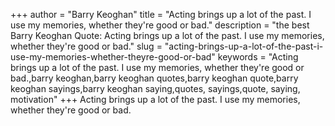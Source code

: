 +++
author = "Barry Keoghan"
title = "Acting brings up a lot of the past. I use my memories, whether they're good or bad."
description = "the best Barry Keoghan Quote: Acting brings up a lot of the past. I use my memories, whether they're good or bad."
slug = "acting-brings-up-a-lot-of-the-past-i-use-my-memories-whether-theyre-good-or-bad"
keywords = "Acting brings up a lot of the past. I use my memories, whether they're good or bad.,barry keoghan,barry keoghan quotes,barry keoghan quote,barry keoghan sayings,barry keoghan saying,quotes, sayings,quote, saying, motivation"
+++
Acting brings up a lot of the past. I use my memories, whether they're good or bad.
